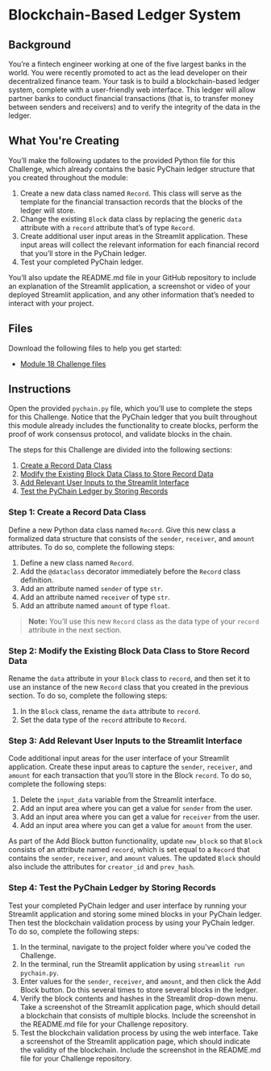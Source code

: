 # Blockchain-Based Ledger System

## Background

You’re a fintech engineer working at one of the five largest banks in the world. You were recently promoted to act as the lead developer on their decentralized finance team. Your task is to build a blockchain-based ledger system, complete with a user-friendly web interface. This ledger will allow partner banks to conduct financial transactions (that is, to transfer money between senders and receivers) and to verify the integrity of the data in the ledger.

## What You're Creating

You’ll make the following updates to the provided Python file for this Challenge, which already contains the basic PyChain ledger structure that you created throughout the module:

1. Create a new data class named `Record`. This class will serve as the template for the financial transaction records that the blocks of the ledger will store.
2. Change the existing `Block` data class by replacing the generic `data` attribute with a `record` attribute that’s of type `Record`.
3. Create additional user input areas in the Streamlit application. These input areas will collect the relevant information for each financial record that you’ll store in the PyChain ledger.
4. Test your completed PyChain ledger.

You’ll also update the README.md file in your GitHub repository to include an explanation of the Streamlit application, a screenshot or video of your deployed Streamlit application, and any other information that’s needed to interact with your project.

## Files

Download the following files to help you get started:

- [Module 18 Challenge files](link-to-files)

## Instructions

Open the provided `pychain.py` file, which you’ll use to complete the steps for this Challenge. Notice that the PyChain ledger that you built throughout this module already includes the functionality to create blocks, perform the proof of work consensus protocol, and validate blocks in the chain.

The steps for this Challenge are divided into the following sections:

1. [Create a Record Data Class](#step-1-create-a-record-data-class)
2. [Modify the Existing Block Data Class to Store Record Data](#step-2-modify-the-existing-block-data-class-to-store-record-data)
3. [Add Relevant User Inputs to the Streamlit Interface](#step-3-add-relevant-user-inputs-to-the-streamlit-interface)
4. [Test the PyChain Ledger by Storing Records](#step-4-test-the-pychain-ledger-by-storing-records)

### Step 1: Create a Record Data Class

Define a new Python data class named `Record`. Give this new class a formalized data structure that consists of the `sender`, `receiver`, and `amount` attributes. To do so, complete the following steps:

1. Define a new class named `Record`.
2. Add the `@dataclass` decorator immediately before the `Record` class definition.
3. Add an attribute named `sender` of type `str`.
4. Add an attribute named `receiver` of type `str`.
5. Add an attribute named `amount` of type `float`.

> **Note:** You’ll use this new `Record` class as the data type of your `record` attribute in the next section.

### Step 2: Modify the Existing Block Data Class to Store Record Data

Rename the `data` attribute in your `Block` class to `record`, and then set it to use an instance of the new `Record` class that you created in the previous section. To do so, complete the following steps:

1. In the `Block` class, rename the `data` attribute to `record`.
2. Set the data type of the `record` attribute to `Record`.

### Step 3: Add Relevant User Inputs to the Streamlit Interface

Code additional input areas for the user interface of your Streamlit application. Create these input areas to capture the `sender`, `receiver`, and `amount` for each transaction that you’ll store in the Block `record`. To do so, complete the following steps:

1. Delete the `input_data` variable from the Streamlit interface.
2. Add an input area where you can get a value for `sender` from the user.
3. Add an input area where you can get a value for `receiver` from the user.
4. Add an input area where you can get a value for `amount` from the user.

As part of the Add Block button functionality, update `new_block` so that `Block` consists of an attribute named `record`, which is set equal to a `Record` that contains the `sender`, `receiver`, and `amount` values. The updated `Block` should also include the attributes for `creator_id` and `prev_hash`.

### Step 4: Test the PyChain Ledger by Storing Records

Test your completed PyChain ledger and user interface by running your Streamlit application and storing some mined blocks in your PyChain ledger. Then test the blockchain validation process by using your PyChain ledger. To do so, complete the following steps:

1. In the terminal, navigate to the project folder where you've coded the Challenge.
2. In the terminal, run the Streamlit application by using `streamlit run pychain.py`.
3. Enter values for the `sender`, `receiver`, and `amount`, and then click the Add Block button. Do this several times to store several blocks in the ledger.
4. Verify the block contents and hashes in the Streamlit drop-down menu. Take a screenshot of the Streamlit application page, which should detail a blockchain that consists of multiple blocks. Include the screenshot in the README.md file for your Challenge repository.
5. Test the blockchain validation process by using the web interface. Take a screenshot of the Streamlit application page, which should indicate the validity of the blockchain. Include the screenshot in the README.md file for your Challenge repository.

